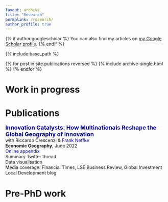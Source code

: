 ```yaml
---
layout: archive
title: "Research"
permalink: /research/
author_profile: true
---
```


{% if author.googlescholar %}
  You can also find my articles on <u><a href="{{author.googlescholar}}">my Google Scholar profile</a>.</u>
{% endif %}

{% include base_path %}

{% for post in site.publications reversed %}
  {% include archive-single.html %}
{% endfor %}

# Work in progress

# Publications

<a href="https://arnauddyevre.github.io/files/CDN.pdf" style="color:DarkBlue; text-decoration:none;"> <b> <font size="4">Innovation Catalysts: How Multinationals Reshape the Global Geography of Innovation</font> </b> </a>
<br>
with <a href="https://personal.lse.ac.uk/crescenz/" style="text-decoration:none;">Riccardo Crescenzi</a> & <a href="http://www.frankneffke.com" style="color:DarkBlue; text-decoration:none;">Frank Neffke</a> <br>
**Economic Geography**, June 2022 <br>
<a href="https://arnauddyevre.github.io/files/CDN_appendix.pdf" style="color:DarkBlue; text-decoration:none;">Online appendix</a> <br>
Summary Twitter thread <br>
Data visualisation <br>
Media coverage: Financial Times, LSE Business Review, Global Investment Local Development blog

# Pre-PhD work



